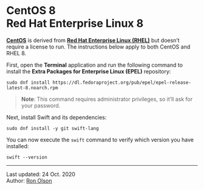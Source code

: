 # CentOS 8<br>Red Hat Enterprise Linux 8

[**CentOS**](https://centos.org) is derived from [**Red Hat Enterprise Linux (RHEL)**](https://www.redhat.com/en/technologies/linux-platforms/enterprise-linux) but doesn’t require a license to run. The instructions below apply to both CentOS and RHEL 8.

First, open the **Terminal** application and run the following command to install the **Extra Packages for Enterprise Linux (EPEL)** repository:

```
sudo dnf install https://dl.fedoraproject.org/pub/epel/epel-release-latest-8.noarch.rpm
```

> **Note**: This command requires administrator privileges, so it’ll ask for your password.

Next, install Swift and its dependencies:

```
sudo dnf install -y git swift-lang
```

You can now execute the `swift` command to verify which version you have installed:

```
swift --version
```

---

Last updated: 24 Oct. 2020 \
Author: [Ron Olson](https://github.com/tachoknight)
